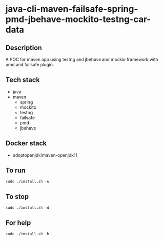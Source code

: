 # java-cli-maven-failsafe-spring-pmd-jbehave-mockito-testng-car-data

## Description
A POC for maven app using testng
and jbehave and mockio framework
 with pmd
and failsafe plugin.

## Tech stack
- java
- maven
	- spring
	- mockito
  - testng
  - failsafe
  - pmd
  - jbehave

## Docker stack
- adoptopenjdk/maven-openjdk11

## To run
`sudo ./install.sh -u`

## To stop
`sudo ./install.sh -d`

## For help
`sudo ./install.sh -h`
